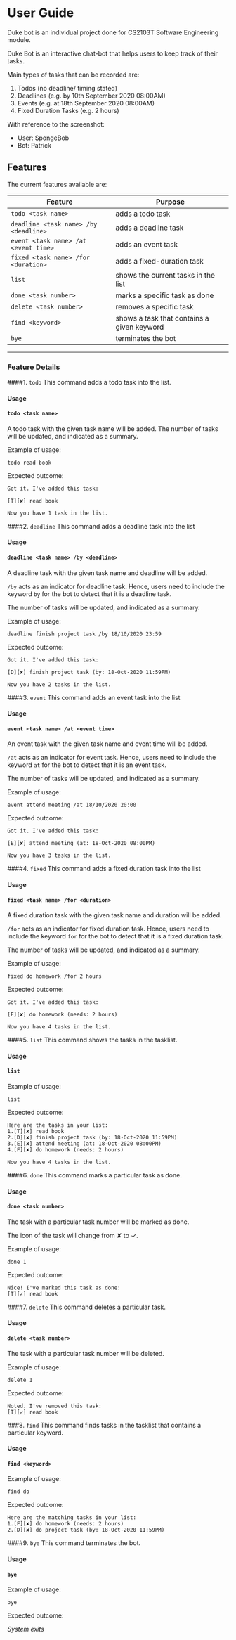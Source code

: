 # User Guide
Duke bot is an individual project done for 
CS2103T Software Engineering module. 

Duke Bot is an interactive 
chat-bot that helps users to keep track of their tasks. 

Main types of tasks that can be recorded are:
1. Todos (no deadline/ timing stated)
2. Deadlines (e.g. by 10th September 2020 08:00AM)
3. Events (e.g. at 18th September 2020 08:00AM)
4. Fixed Duration Tasks (e.g. 2 hours)

With reference to the screenshot:
* User: SpongeBob
* Bot: Patrick 

## Features 
The current features available are:

Feature | Purpose
------------ | -------------
`todo <task name>` | adds a todo task  
`deadline <task name> /by <deadline>` | adds a deadline task  
`event <task name> /at <event time>` | adds an event task
`fixed <task name> /for <duration>` | adds a fixed-duration task    
`list`| shows the current tasks in the list
`done <task number>` | marks a specific task as done
`delete <task number>` | removes a specific task
`find <keyword>` | shows a task that contains a given keyword
`bye` | terminates the bot 
-----------------------------

### Feature Details

####1. `todo`
This command adds a todo task into the list.
#### Usage
#### `todo <task name>`
A todo task with the given task name will be added.
The number of tasks will be updated, and indicated as a summary.

Example of usage: 

`todo read book`

Expected outcome:

```
Got it. I've added this task:

[T][✘] read book

Now you have 1 task in the list.
```
####2. `deadline`
This command adds a deadline task into the list
#### Usage
#### `deadline <task name> /by <deadline>`
A deadline task with the given task name and deadline will be added.

`/by` acts as an indicator for deadline task. 
Hence, users need to include the keyword `by` for the bot to detect that it is a deadline task.

The number of tasks will be updated, and indicated as a summary.


Example of usage: 

`deadline finish project task /by 18/10/2020 23:59`

Expected outcome:

```
Got it. I've added this task:

[D][✘] finish project task (by: 18-Oct-2020 11:59PM)

Now you have 2 tasks in the list.
```

####3. `event`
This command adds an event task into the list
#### Usage
#### `event <task name> /at <event time>`
An event task with the given task name and event time will be added.

`/at` acts as an indicator for event task. 
Hence, users need to include the keyword `at` for the bot to detect that it is an event task.


The number of tasks will be updated, and indicated as a summary.

Example of usage: 

`event attend meeting /at 18/10/2020 20:00`

Expected outcome:

```
Got it. I've added this task:

[E][✘] attend meeting (at: 18-Oct-2020 08:00PM)

Now you have 3 tasks in the list.
```
####4. `fixed`
This command adds a fixed duration task into the list
#### Usage
#### `fixed <task name> /for <duration>`
A fixed duration task with the given task name and duration will be added.

`/for` acts as an indicator for fixed duration task. 
Hence, users need to include the keyword `for` for the bot to detect that it is a fixed duration task.


The number of tasks will be updated, and indicated as a summary.

Example of usage: 

`fixed do homework /for 2 hours`

Expected outcome:

```
Got it. I've added this task:

[F][✘] do homework (needs: 2 hours)

Now you have 4 tasks in the list.
```

####5. `list`
This command shows the tasks in the tasklist.
#### Usage
#### `list`

Example of usage: 

`list`


Expected outcome:

```
Here are the tasks in your list:
1.[T][✘] read book
2.[D][✘] finish project task (by: 18-Oct-2020 11:59PM)
3.[E][✘] attend meeting (at: 18-Oct-2020 08:00PM)
4.[F][✘] do homework (needs: 2 hours)

Now you have 4 tasks in the list.
```
####6. `done`
This command marks a particular task as done.
#### Usage
#### `done <task number>`
The task with a particular task number will be marked as done.

The icon of the task will change from ✘ to ✓.

Example of usage: 

`done 1`


Expected outcome:

```
Nice! I've marked this task as done:
[T][✓] read book
```

####7. `delete`
This command deletes a particular task.
#### Usage
#### `delete <task number>`
The task with a particular task number will be deleted.

Example of usage: 

`delete 1`


Expected outcome:

```
Noted. I've removed this task:
[T][✓] read book
```
###8. `find`
This command finds tasks in the tasklist that contains a particular keyword.
#### Usage
#### `find <keyword>`
Example of usage: 

`find do`

Expected outcome:

```
Here are the matching tasks in your list:
1.[F][✘] do homework (needs: 2 hours)
2.[D][✘] do project task (by: 18-Oct-2020 11:59PM)
```

####9. `bye`
This command terminates the bot.
#### Usage
#### `bye`
Example of usage: 

`bye`

Expected outcome:

*System exits*
